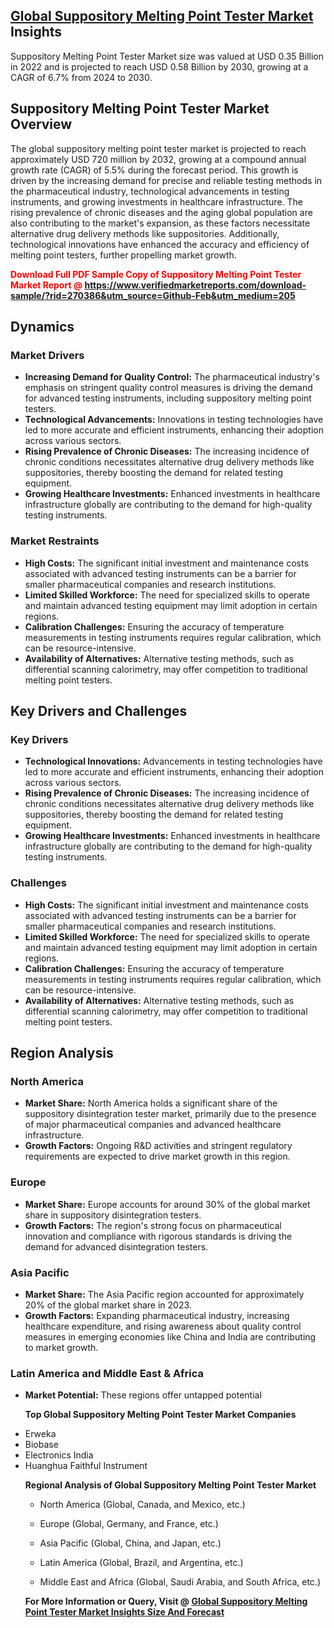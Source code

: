 <h2><a href="https://www.verifiedmarketreports.com/download-sample/?rid=270386&amp;utm_source=Github&amp;utm_medium=205" target="_blank">Global Suppository Melting Point Tester Market</a> Insights</h2><p>Suppository Melting Point Tester Market size was valued at USD 0.35 Billion in 2022 and is projected to reach USD 0.58 Billion by 2030, growing at a CAGR of 6.7% from 2024 to 2030.</p><p> <h2>Suppository Melting Point Tester Market Overview</h2> <p>The global suppository melting point tester market is projected to reach approximately USD 720 million by 2032, growing at a compound annual growth rate (CAGR) of 5.5% during the forecast period. This growth is driven by the increasing demand for precise and reliable testing methods in the pharmaceutical industry, technological advancements in testing instruments, and growing investments in healthcare infrastructure. The rising prevalence of chronic diseases and the aging global population are also contributing to the market's expansion, as these factors necessitate alternative drug delivery methods like suppositories. Additionally, technological innovations have enhanced the accuracy and efficiency of melting point testers, further propelling market growth. </p> <p><strong><p><span class=""><span style="color: #ff0000;"><strong>Download Full PDF Sample Copy of Suppository Melting Point Tester Market Report</strong> @ </span><a href="https://www.verifiedmarketreports.com/download-sample/?rid=270386&amp;utm_source=Github-Feb&amp;utm_medium=205" target="_blank">https://www.verifiedmarketreports.com/download-sample/?rid=270386&amp;utm_source=Github-Feb&amp;utm_medium=205</a></span></p></strong></p> <h2>Dynamics</h2> <h3>Market Drivers</h3> <ul> <li><strong>Increasing Demand for Quality Control:</strong> The pharmaceutical industry's emphasis on stringent quality control measures is driving the demand for advanced testing instruments, including suppository melting point testers. </li> <li><strong>Technological Advancements:</strong> Innovations in testing technologies have led to more accurate and efficient instruments, enhancing their adoption across various sectors. </li> <li><strong>Rising Prevalence of Chronic Diseases:</strong> The increasing incidence of chronic conditions necessitates alternative drug delivery methods like suppositories, thereby boosting the demand for related testing equipment. </li> <li><strong>Growing Healthcare Investments:</strong> Enhanced investments in healthcare infrastructure globally are contributing to the demand for high-quality testing instruments. </li> </ul> <h3>Market Restraints</h3> <ul> <li><strong>High Costs:</strong> The significant initial investment and maintenance costs associated with advanced testing instruments can be a barrier for smaller pharmaceutical companies and research institutions. </li> <li><strong>Limited Skilled Workforce:</strong> The need for specialized skills to operate and maintain advanced testing equipment may limit adoption in certain regions. </li> <li><strong>Calibration Challenges:</strong> Ensuring the accuracy of temperature measurements in testing instruments requires regular calibration, which can be resource-intensive. </li> <li><strong>Availability of Alternatives:</strong> Alternative testing methods, such as differential scanning calorimetry, may offer competition to traditional melting point testers. </li> </ul> <h2>Key Drivers and Challenges</h2> <h3>Key Drivers</h3> <ul> <li><strong>Technological Innovations:</strong> Advancements in testing technologies have led to more accurate and efficient instruments, enhancing their adoption across various sectors. </li> <li><strong>Rising Prevalence of Chronic Diseases:</strong> The increasing incidence of chronic conditions necessitates alternative drug delivery methods like suppositories, thereby boosting the demand for related testing equipment. </li> <li><strong>Growing Healthcare Investments:</strong> Enhanced investments in healthcare infrastructure globally are contributing to the demand for high-quality testing instruments. </li> </ul> <h3>Challenges</h3> <ul> <li><strong>High Costs:</strong> The significant initial investment and maintenance costs associated with advanced testing instruments can be a barrier for smaller pharmaceutical companies and research institutions. </li> <li><strong>Limited Skilled Workforce:</strong> The need for specialized skills to operate and maintain advanced testing equipment may limit adoption in certain regions. </li> <li><strong>Calibration Challenges:</strong> Ensuring the accuracy of temperature measurements in testing instruments requires regular calibration, which can be resource-intensive. </li> <li><strong>Availability of Alternatives:</strong> Alternative testing methods, such as differential scanning calorimetry, may offer competition to traditional melting point testers. </li> </ul> <h2>Region Analysis</h2> <h3>North America</h3> <ul> <li><strong>Market Share:</strong> North America holds a significant share of the suppository disintegration tester market, primarily due to the presence of major pharmaceutical companies and advanced healthcare infrastructure. </li> <li><strong>Growth Factors:</strong> Ongoing R&D activities and stringent regulatory requirements are expected to drive market growth in this region. </li> </ul> <h3>Europe</h3> <ul> <li><strong>Market Share:</strong> Europe accounts for around 30% of the global market share in suppository disintegration testers. </li> <li><strong>Growth Factors:</strong> The region's strong focus on pharmaceutical innovation and compliance with rigorous standards is driving the demand for advanced disintegration testers. </li> </ul> <h3>Asia Pacific</h3> <ul> <li><strong>Market Share:</strong> The Asia Pacific region accounted for approximately 20% of the global market share in 2023. </li> <li><strong>Growth Factors:</strong> Expanding pharmaceutical industry, increasing healthcare expenditure, and rising awareness about quality control measures in emerging economies like China and India are contributing to market growth. </li> </ul> <h3>Latin America and Middle East & Africa</h3> <ul> <li><strong>Market Potential:</strong> These regions offer untapped potential</p><p><strong>Top Global Suppository Melting Point Tester Market Companies</strong></p><div data-test-id=""><p><li>Erweka</li><li> Biobase</li><li> Electronics India</li><li> Huanghua Faithful Instrument</li></p><div><strong>Regional Analysis of&nbsp;Global Suppository Melting Point Tester Market</strong></div><ul><li dir="ltr"><p dir="ltr">North America&nbsp;(Global, Canada, and Mexico, etc.)</p></li><li dir="ltr"><p dir="ltr">Europe (Global, Germany, and France, etc.)</p></li><li dir="ltr"><p dir="ltr">Asia Pacific&nbsp;(Global, China, and Japan, etc.)</p></li><li dir="ltr"><p dir="ltr">Latin America&nbsp;(Global, Brazil, and Argentina, etc.)</p></li><li dir="ltr">Middle East and Africa&nbsp;(Global, Saudi Arabia, and South Africa, etc.)</li></ul><p><strong>For More Information or Query, Visit @&nbsp;</strong><strong><a href="https://www.verifiedmarketreports.com/product/suppository-melting-point-tester-market/?utm_source=Github&amp;utm_medium=205" target="_blank">Global Suppository Melting Point Tester Market Insights Size And Forecast</a></strong></p></div>
